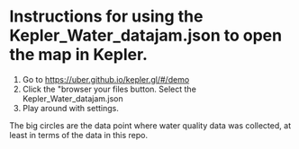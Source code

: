 # Instructions for using the Kepler_Water_datajam.json to open the map in Kepler. 

1. Go to https://uber.github.io/kepler.gl/#/demo
2. Click the "browser your files button. Select the Kepler_Water_datajam.json
3. Play around with settings. 

The big circles are the data point where water quality data was collected, at least in terms of the data in this repo.